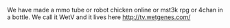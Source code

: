 We have made a mmo tube or robot chicken online or mst3k rpg or 4chan in a bottle. We call it WetV and it lives here http://tv.wetgenes.com/